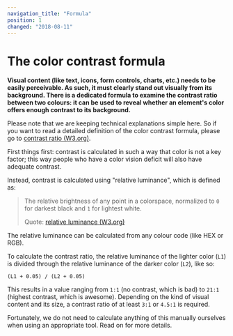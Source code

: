 ```yaml
---
navigation_title: "Formula"
position: 1
changed: "2018-08-11"
---
```


# The color contrast formula

**Visual content (like text, icons, form controls, charts, etc.) needs to be easily perceivable. As such, it must clearly stand out visually from its background. There is a dedicated formula to examine the contrast ratio between two colours: it can be used to reveal whether an element's color offers enough contrast to its background.**

Please note that we are keeping technical explanations simple here. So if you want to read a detailed definition of the color contrast formula, please go to [contrast ratio (W3.org)](https://www.w3.org/TR/WCAG20/#contrast-ratiodef).

First things first: contrast is calculated in such a way that color is not a key factor; this way people who have a color vision deficit will also have adequate contrast.

Instead, contrast is calculated using "relative luminance", which is defined as:

> The relative brightness of any point in a colorspace, normalized to `0` for darkest black and `1` for lightest white.
>
> Quote: [relative luminance (W3.org)](https://www.w3.org/TR/WCAG20/#relativeluminancedef)

The relative luminance can be calculated from any colour code (like HEX or RGB).

To calculate the contrast ratio, the relative luminance of the lighter color (`L1`) is divided through the relative luminance of the darker color (`L2`), like so:

    (L1 + 0.05) / (L2 + 0.05)

This results in a value ranging from `1:1` (no contrast, which is bad) to `21:1` (highest contrast, which is awesome). Depending on the kind of visual content and its size, a contrast ratio of at least `3:1` or `4.5:1` is required.

Fortunately, we do not need to calculate anything of this manually ourselves when using an appropriate tool. Read on for more details.
